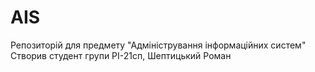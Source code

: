 # AIS
Репозиторій для предмету "Адміністрування інформаційних систем"
Створив студент групи РІ-21сп, Шептицький Роман
